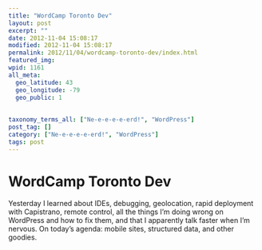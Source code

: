 ```yaml
---
title: "WordCamp Toronto Dev"
layout: post
excerpt: ""
date: 2012-11-04 15:08:17
modified: 2012-11-04 15:08:17
permalink: 2012/11/04/wordcamp-toronto-dev/index.html
featured_img: 
wpid: 1161
all_meta: 
  geo_latitude: 43
  geo_longitude: -79
  geo_public: 1
  
  
taxonomy_terms_all: ["Ne-e-e-e-e-erd!", "WordPress"]
post_tag: []
category: ["Ne-e-e-e-e-erd!", "WordPress"]
tags: post
---
```


# WordCamp Toronto Dev

Yesterday I learned about IDEs, debugging, geolocation, rapid deployment with Capistrano, remote control, all the things I’m doing wrong on WordPress and how to fix them, and that I apparently talk faster when I’m nervous. On today’s agenda: mobile sites, structured data, and other goodies.